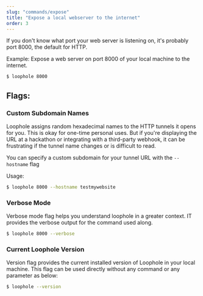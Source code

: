 ```yaml
---
slug: "commands/expose"
title: "Expose a local webserver to the internet"
order: 3
---
```


If you don't know what port your web server is listening on, it's probably port 8000, the default for HTTP.

Example: Expose a web server on port 8000 of your local machine to the internet.

```bash
$ loophole 8000
```

## Flags:

### Custom Subdomain Names

Loophole assigns random hexadecimal names to the HTTP tunnels it opens for you. This is okay for one-time personal uses. But if you're displaying the URL at a hackathon or integrating with a third-party webhook, it can be frustrating if the tunnel name changes or is difficult to read.

You can specify a custom subdomain for your tunnel URL with the `--hostname` flag

Usage:

```bash
$ loophole 8000 --hostname testmywebsite
```

### Verbose Mode

Verbose mode flag helps you understand loophole in a greater context. IT provides the verbose output for the command used along.

```bash
$ loophole 8000 --verbose
```

### Current Loophole Version

Version flag provides the current installed version of Loophole in your local machine. This flag can be used directly without any command or any parameter as below:

```bash
$ loophole --version
```
